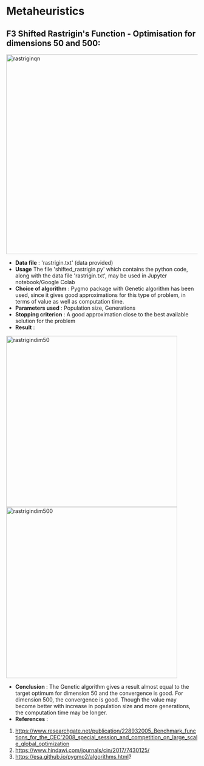 # Metaheuristics

##  F3 Shifted Rastrigin's Function - Optimisation for dimensions 50 and 500:
<img width="525" alt="rastriginqn" src="https://user-images.githubusercontent.com/35540215/88486843-e8663f80-cf80-11ea-83f8-8f25415edc9b.PNG">

* **Data file** :  'rastrigin.txt' (data provided)
* **Usage** The file 'shifted_rastrigin.py' which contains the python code, along with the data file 'rastrigin.txt', may be used in Jupyter notebook/Google Colab
* **Choice of algorithm** : Pygmo package  with Genetic algorithm has been used, since it gives good approximations for this type of problem, in terms of value as well as computation time. 
* **Parameters used** : Population size, Generations
* **Stopping criterion** : A good approximation close to the best available solution for the problem
* **Result** : 

<img width="450" alt="rastrigindim50" src="https://user-images.githubusercontent.com/35540215/88486847-eef4b700-cf80-11ea-96df-9fdb7bdb9a0d.PNG"> <img width="450" alt="rastrigindim500" src="https://user-images.githubusercontent.com/35540215/88486850-f320d480-cf80-11ea-868f-893a488b3062.PNG">





* **Conclusion** : The Genetic algorithm gives a result almost equal to the target optimum for dimension 50 and the convergence is good. For dimension 500, the convergence is good. Though the value may become better with increase in population size and more generations, the computation time may be longer.
* **References** : 
1. https://www.researchgate.net/publication/228932005_Benchmark_functions_for_the_CEC'2008_special_session_and_competition_on_large_scale_global_optimization
2. https://www.hindawi.com/journals/cin/2017/7430125/             
3. https://esa.github.io/pygmo2/algorithms.html?
